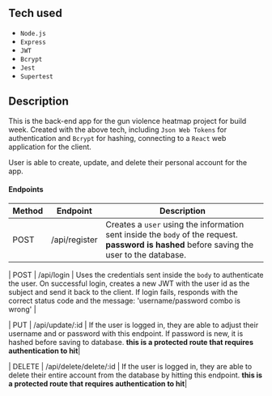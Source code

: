 ## Tech used

- `Node.js`
- `Express`
- `JWT`
- `Bcrypt`
- `Jest`
- `Supertest`

## Description

This is the back-end app for the gun violence heatmap project for build week. Created with the above tech, including `Json Web Tokens` for authentication and `Bcrypt` for hashing, connecting to a `React` web application for the client.

User is able to create, update, and delete their personal account for the app.

#### Endpoints

| Method | Endpoint      | Description                                                                                                                                  |
| ------ | ------------- | -------------------------------------------------------------------------------------------------------------------------------------------- |
| POST   | /api/register | Creates a `user` using the information sent inside the `body` of the request. **password is hashed** before saving the user to the database. |

| POST | /api/login | Uses the credentials sent inside the `body` to authenticate the user. On successful login, creates a new JWT with the user id as the subject and send it back to the client. If login fails, responds with the correct status code and the message: 'username/password combo is wrong' |

| PUT | /api/update/:id | If the user is logged in, they are able to adjust their username and or password with this endpoint. If password is new, it is hashed before saving to database. **this is a protected route that requires authentication to hit**|

| DELETE | /api/delete/delete/:id | If the user is logged in, they are able to delete their entire account from the database by hitting this endpoint. **this is a protected route that requires authentication to hit**|
